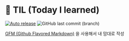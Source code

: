 # 📝 TIL (Today I learned)
[![Auto release](https://github.com/haeyoon706/TIL/actions/workflows/deploy.yml/badge.svg)](https://github.com/haeyoon706/TIL/actions/workflows/deploy.yml)
![GitHub last commit (branch)](https://img.shields.io/github/last-commit/haeyoon706/TIL/main)

[GFM (Github Flavored Markdown)](https://help.github.com/articles/github-flavored-markdown/) 을 사용해서 내 맘대로 작성



